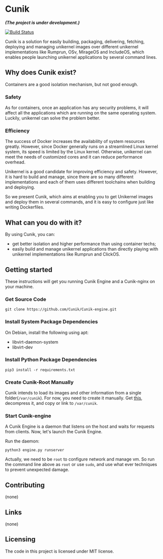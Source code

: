 # Cunik
***(The project is under development.)***

[![Build Status](https://travis-ci.org/Cunik/Cunik-engine.svg?branch=master)](https://travis-ci.org/Cunik/Cunik-engine)

Cunik is a solution for easily building, packaging, delivering, fetching, deploying and managing unikernel images over different unikernel implementations like Rumprun, OSv, MirageOS and IncludeOS, which enables people launching unikernel applications by several command lines.

## Why does Cunik exist?

Containers are a good isolation mechanism, but not good enough. 

### Safety

As for containers, once an application has any security problems, it will affect all the applications which are running on the same operating system. Luckily, unikernel can solve the problem better.

### Efficiency

The success of Docker increases the availability of system resources greatly. However, since Docker generally runs on a streamlined Linux kernel system, its speed is limited by the Linux kernel. Otherwise, unikernel can meet the needs of customized cores and it can reduce performance overhead.

Unikernel is a good candidate for improving efficiency and safety. However, it is hard to build and manage, since there are so many different implementations and each of them uses different toolchains when building and deploying.

So we present Cunik, which aims at enabling you to get Unikernel images and deploy them in several commands, and it is easy to configure just like writing Dockerfiles.

## What can you do with it?

By using Cunik, you can:

- get better isolation and higher performance than using container techs;
- easily build and manage unikernel applications than directly playing with unikernel implementations like Rumprun and ClickOS.

## Getting started

These instructions will get you running Cunik Engine and a Cunik-nginx on your machine.

### Get Source Code

```shell
git clone https://github.com/Cunik/Cunik-engine.git
```

### Install System Package Dependencies

On Debian, install the following using apt:

* libvirt-daemon-system
* libvirt-dev

### Install Python Package Dependencies

```shell
pip3 install -r requirements.txt
```

### Create Cunik-Root Manually

Cunik intends to load its images and other information from a single folder(`/var/cunik`). For now, you need to create it manually. Get [this](https://www.dropbox.com/s/fgrs238vfp111pn/Cunik-root.tar.gz?dl=0), decompress it, and copy or link to `/var/cunik`.

### Start Cunik-engine

A Cunik Engine is a daemon that listens on the host and waits for requests from clients. Now, let's launch the Cunik Engine.

Run the daemon:

```shell
python3 engine.py runserver
```

Actually, we need to be `root` to configure network and manage vm. So run the command line above as `root` or use `sudo`, and use what ever techniques to prevent unexpected damage.

## Contributing

(none)

## Links

(none)

## Licensing

The code in this project is licensed under MIT license.
